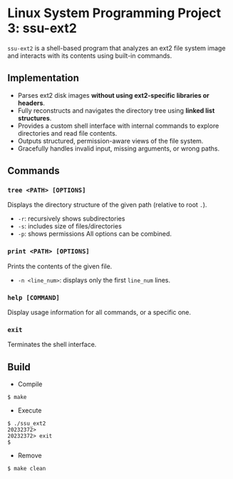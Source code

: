 # Linux System Programming Project 3: ssu-ext2
`ssu-ext2` is a shell-based program that analyzes an ext2 file system image and interacts with its contents using built-in commands.


## Implementation
- Parses ext2 disk images **without using ext2-specific libraries or headers**.
- Fully reconstructs and navigates the directory tree using **linked list structures**.
- Provides a custom shell interface with internal commands to explore directories and read file contents.
- Outputs structured, permission-aware views of the file system.
- Gracefully handles invalid input, missing arguments, or wrong paths.


## Commands
### `tree <PATH> [OPTIONS]`
Displays the directory structure of the given path (relative to root `.`).
- `-r`: recursively shows subdirectories
- `-s`: includes size of files/directories
- `-p`: shows permissions
All options can be combined.


### `print <PATH> [OPTIONS]`
Prints the contents of the given file.
- `-n <line_num>`: displays only the first `line_num` lines.


### `help [COMMAND]`
Display usage information for all commands, or a specific one.


### `exit`
Terminates the shell interface.


## Build
- Compile
```
$ make
```
- Execute
```
$ ./ssu_ext2
20232372>
20232372> exit
$
```
- Remove
```
$ make clean
```
